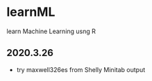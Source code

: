 # learnML
learn Machine Learning usng R
## 2020.3.26  
* try maxwell326es from Shelly Minitab output
